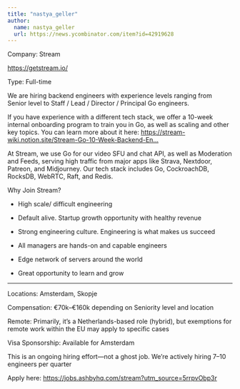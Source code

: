 ```yaml
---
title: "nastya_geller"
author:
  name: nastya_geller
  url: https://news.ycombinator.com/item?id=42919628
---
```

Company: Stream

<a href="https:&#x2F;&#x2F;getstream.io&#x2F;" rel="nofollow">https:&#x2F;&#x2F;getstream.io&#x2F;</a>

Type: Full-time

We are hiring backend engineers with experience levels ranging from Senior level to Staff &#x2F; Lead &#x2F; Director &#x2F; Principal Go engineers.

If you have experience with a different tech stack, we offer a 10-week internal onboarding program to train you in Go, as well as scaling and other key topics. 
You can learn more about it here: <a href="https:&#x2F;&#x2F;stream-wiki.notion.site&#x2F;Stream-Go-10-Week-Backend-Eng-Onboarding-625363c8c3684753b7f2b7d829bcd67a" rel="nofollow">https:&#x2F;&#x2F;stream-wiki.notion.site&#x2F;Stream-Go-10-Week-Backend-En...</a>

At Stream, we use Go for our video SFU and chat API, as well as Moderation and Feeds, serving high traffic from major apps like Strava, Nextdoor, Patreon, and Midjourney. 
Our tech stack includes Go, CockroachDB, RocksDB, WebRTC, Raft, and Redis.

Why Join Stream?

* High scale&#x2F; difficult engineering

* Default alive. Startup growth opportunity with healthy revenue

* Strong engineering culture. Engineering is what makes us succeed

* All managers are hands-on and capable engineers

* Edge network of servers around the world

* Great opportunity to learn and grow

____

Locations: Amsterdam, Skopje

Compensation: €70k–€160k depending on Seniority level and location

Remote: Primarily, it’s a Netherlands-based role (hybrid), but exemptions for remote work within the EU may apply to specific cases

Visa Sponsorship: Available for Amsterdam

This is an ongoing hiring effort—not a ghost job. We’re actively hiring 7–10 engineers per quarter

Apply here: <a href="https:&#x2F;&#x2F;jobs.ashbyhq.com&#x2F;stream?utm_source=5rrpvObp3r" rel="nofollow">https:&#x2F;&#x2F;jobs.ashbyhq.com&#x2F;stream?utm_source=5rrpvObp3r</a>
<JobApplication />
